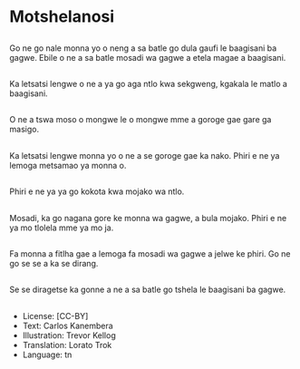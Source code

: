 # Motshelanosi

##
Go ne go nale monna
yo o neng a sa batle go
dula gaufi le baagisani
ba gagwe. Ebile o ne a
sa batle mosadi wa
gagwe a etela magae a
baagisani.

##
Ka letsatsi lengwe o ne
a ya go aga ntlo kwa
sekgweng, kgakala le
matlo a baagisani.

##
O ne a tswa moso o
mongwe le o mongwe
mme a goroge gae gare
ga masigo.

##
Ka letsatsi lengwe
monna yo o ne a se
goroge gae ka nako.
Phiri e ne ya lemoga
metsamao ya monna o.

##
Phiri e ne ya ya go
kokota kwa mojako wa
ntlo.

##
Mosadi, ka go nagana
gore ke monna wa
gagwe, a bula mojako.
Phiri e ne ya mo tlolela
mme ya mo ja.

##
Fa monna a fitlha gae a
lemoga fa mosadi wa
gagwe a jelwe ke phiri.
Go ne go se se a ka se
dirang.

##
Se se diragetse ka
gonne a ne a sa batle
go tshela le baagisani
ba gagwe.

##
* License: [CC-BY]
* Text: Carlos Kanembera
* Illustration: Trevor Kellog
* Translation: Lorato Trok
* Language: tn
